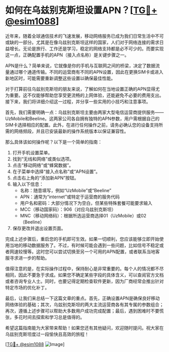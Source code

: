 # 如何在乌兹别克斯坦设置APN？[[TG💪+ @esim1088](https://t.me/s/esim1088)]

近年来，随着全球通信技术的飞速发展，移动网络服务已成为我们日常生活中不可或缺的一部分。尤其是在像乌兹别克斯坦这样的国家，人们对于网络连接的需求日益增长。无论是旅行、工作还是学习，稳定的网络支持都是必不可少的。而要实现这一点，正确配置手机的APN（接入点名称）是关键步骤之一。

APN是什么？简单来说，它就像是你的手机与互联网之间的桥梁，决定了数据流量通过哪个通道传输。不同的运营商有不同的APN设置，因此在更换SIM卡或进入新地区时，可能需要重新调整这些设置以确保最佳性能。

对于打算前往乌兹别克斯坦的朋友来说，了解如何在当地设置正确的APN显得尤为重要。这不仅能够帮助您享受更流畅的上网体验，还能避免不必要的费用支出。接下来，我们将详细介绍这一过程，并分享一些实用的小技巧和注意事项。

首先，我们需要明确一点：乌兹别克斯坦主要由两家大型电信运营商提供服务——UzMobile和Beeline。这两家公司各自拥有独特的APN参数，用户需根据自己的SIM卡选择相应的配置。此外，在进行任何操作之前，请务必确认您的设备支持所需的网络频段，并且已安装最新的操作系统版本以保证兼容性。

那么具体该如何操作呢？以下是一个简单的指南：

1. 打开手机设置菜单。
2. 找到“无线和网络”或类似选项。
3. 点击“移动网络”或“蜂窝数据”。
4. 在子菜单中选择“接入点名称”或“APN设置”。
5. 点击右上角的“添加新APN”按钮。
6. 输入以下信息：
   - 名称：随意填写，例如“UzMobile”或“Beeline”
   - APN：通常为“internet”或特定于运营商的服务代码
   - 用户名和密码：大部分情况下为空白，但某些特殊套餐可能要求输入
   - MCC（移动国家码）：906（对应乌兹别克斯坦）
   - MNC（移动网络码）：根据所选运营商选择01（UzMobile）或02（Beeline）
7. 保存更改并退出设置页面。

完成上述步骤后，重启您的手机即可生效。如果一切顺利，您应该能够立即开始使用当地的移动数据服务了。不过，有时候可能会遇到一些问题，比如信号不稳定或者网速较慢等。这时您可以尝试切换至另一个可用的APN配置，或者联系当地客服寻求进一步的帮助。

值得注意的是，在实际操作过程中，保持耐心是非常重要的。每个人的情况都不尽相同，因此不要急于求成。如果您不确定某些字段的具体含义，可以查阅官方文档或者咨询专业人士。同时，也要记得定期检查软件更新，因为厂商经常会推出针对特定市场的优化补丁。

最后，让我们来总结一下这篇文章的重点。首先，正确设置APN是确保良好移动网络体验的基础；其次，乌兹别克斯坦的两大主流运营商各有其专属的参数组合；再次，遵循上述步骤可以帮助大多数用户成功完成配置；最后，遇到困难时不要慌张，多花时间去探索和学习总是值得的。

希望这篇指南能为大家带来帮助！如果您还有其他疑问，欢迎随时提问。祝大家在乌兹别克斯坦度过一段愉快且高效的旅程！

[[TG💪+ @esim1088](https://t.me/s/esim1088) ![Image](https://i.postimg.cc/4NQfJmqS/Snipaste-2025-05-13-00-14-12.png)]